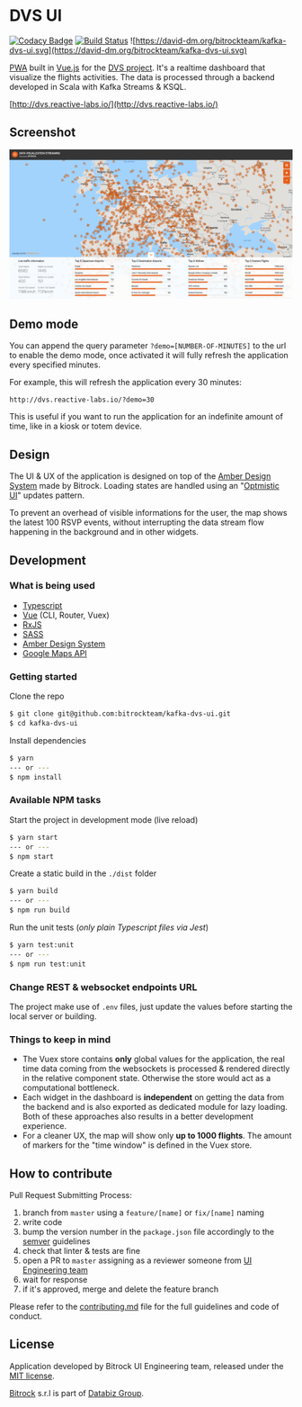# DVS UI
[![Codacy Badge](https://api.codacy.com/project/badge/Grade/a14cf221df7d454ea6625f5915dfd315)](https://app.codacy.com/gh/bitrockteam/kafka-dvs-ui?utm_source=github.com&utm_medium=referral&utm_content=bitrockteam/kafka-dvs-ui&utm_campaign=Badge_Grade_Dashboard)
[![Build Status](https://iproject-jenkins.reactive-labs.io/buildStatus/icon?job=kafka-dvs-ui%2Fmaster)](https://iproject-jenkins.reactive-labs.io/view/DVS/job/kafka-dvs-ui/job/master/)
![https://david-dm.org/bitrockteam/kafka-dvs-ui.svg](https://david-dm.org/bitrockteam/kafka-dvs-ui.svg)

[PWA](https://developers.google.com/web/progressive-web-apps/) built in [Vue.js](https://vuejs.org/) for the [DVS project](https://github.com/search?q=topic%3Akafka-dvs+org%3Abitrockteam&type=Repositories). It's a realtime dashboard that visualize the flights activities. The data is processed through a backend developed in Scala with Kafka Streams & KSQL.

[http://dvs.reactive-labs.io/](http://dvs.reactive-labs.io/)

## Screenshot
![DVS UI screenshot](public/img/dvs.png)

## Demo mode
You can append the query parameter `?demo=[NUMBER-OF-MINUTES]` to the url to enable the demo mode, once activated it will fully refresh the application every specified minutes.

For example, this will refresh the application every 30 minutes:

```http
http://dvs.reactive-labs.io/?demo=30
```

This is useful if you want to run the application for an indefinite amount of time, like in a kiosk or totem device.

## Design
The UI & UX of the application is designed on top of the [Amber Design System](https://amber.bitrock.it/) made by Bitrock. Loading states are handled using an "[Optmistic UI](https://uxplanet.org/optimistic-1000-34d9eefe4c05)" updates pattern.

To prevent an overhead of visible informations for the user, the map shows the latest 100 RSVP events, without interrupting the data stream flow happening in the background and in other widgets.

## Development

### What is being used
  * [Typescript](https://www.typescriptlang.org/)
  * [Vue](https://vuejs.org/) (CLI, Router, Vuex)
  * [RxJS](https://rxjs.dev/)
  * [SASS](https://sass-lang.com/)
  * [Amber Design System](https://amber.bitrock.it/)
  * [Google Maps API](https://cloud.google.com/maps-platform/)

### Getting started
Clone the repo
```bash
$ git clone git@github.com:bitrockteam/kafka-dvs-ui.git
$ cd kafka-dvs-ui
```

Install dependencies
```bash
$ yarn
--- or ---
$ npm install
```

### Available NPM tasks
Start the project in development mode (live reload)
```bash
$ yarn start
--- or ---
$ npm start
```

Create a static build in the `./dist` folder
```bash
$ yarn build
--- or ---
$ npm run build
```

Run the unit tests (*only plain Typescript files via Jest*)
```bash
$ yarn test:unit
--- or ---
$ npm run test:unit
```

### Change REST & websocket endpoints URL
The project make use of `.env` files, just update the values before starting the local server or building.

### Things to keep in mind
  * The Vuex store contains **only** global values for the application, the real time data coming from the websockets is processed & rendered directly in the relative component state. Otherwise the store would act as a computational bottleneck.
  * Each widget in the dashboard is **independent** on getting the data from the backend and is also exported as dedicated module for lazy loading. Both of these approaches also results in a better development experience.
  * For a cleaner UX, the map will show only **up to 1000 flights**. The amount of markers for the "time window" is defined in the Vuex store.

## How to contribute
Pull Request Submitting Process:
1. branch from `master` using a `feature/[name]` or `fix/[name]` naming
2. write code
3. bump the version number in the `package.json` file accordingly to the [semver](https://semver.org/) guidelines
4. check that linter & tests are fine
5. open a PR to `master` assigning as a reviewer someone from [UI Engineering team](https://github.com/orgs/bitrockteam/teams/ui-engineering/members)
6. wait for response
7. if it's approved, merge and delete the feature branch

Please refer to the [contributing.md](contributing.md) file for the full guidelines and code of conduct.

## License
Application developed by Bitrock UI Engineering team, released under the [MIT license](LICENSE).

[Bitrock](https://bitrock.it/) s.r.l is part of [Databiz Group](https://databiz.it/).
